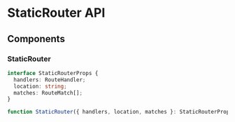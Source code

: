 # StaticRouter API

## Components

### StaticRouter

```typescript
interface StaticRouterProps {
  handlers: RouteHandler;
  location: string;
  matches: RouteMatch[];
}

function StaticRouter({ handlers, location, matches }: StaticRouterProps);
```
